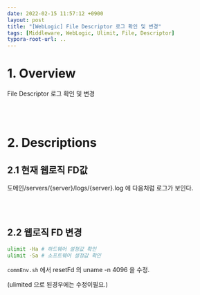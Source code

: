```yaml
---
date: 2022-02-15 11:57:12 +0900
layout: post
title: "[WebLogic] File Descriptor 로그 확인 및 변경"
tags: [Middleware, WebLogic, Ulimit, File, Descriptor]
typora-root-url: ..
---
```



# 1. Overview

File Descriptor 로그 확인 및 변경


<br><br>


# 2. Descriptions

## 2.1 현재 웹로직 FD값

도메인/servers/{server}/logs/{server}.log 에 다음처럼 로그가 보인다.


<br><br>


## 2.2 웹로직 FD 변경

```sh
ulimit -Ha # 하드웨어 설정값 확인
ulimit -Sa # 소프트웨어 설정값 확인
```


`commEnv.sh` 에서 resetFd 의 uname -n 4096 을 수정.

(ulimited 으로 된경우에는 수정이필요.)
